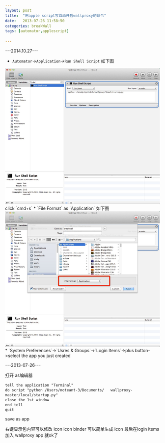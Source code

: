 ```yaml
---
layout: post
title:  "用apple script写自动开启wallproxy的命令"
date:   2013-07-26 11:58:50
categories: breakWall
tags: [automator,applescript]

---
```


---2014.10.27---

* `Automator`->`Application`->`Run Shell Script`
如下图
<img src="/resources/2014/10/27/1.png" alt="Drawing" style="width: 800px;"/>
click `cmd+s` 
* `File Format` as `Application`
如下图
<img src="/resources/2014/10/27/2.png" alt="Drawing" style="width: 800px;"/>
* `System Preferences`->`Usres & Groups`->`Login Items`->plus button->select the app you just created

---2013-07-26---

打开 as编辑器

	tell the application "Terminal"
	do script "python /Users/noteant-3/Documents/	wallproxy-master/local/startup.py"
	close the 1st window
	end tell
	quit

save as app

右键显示包内容可以修改 icon
icon binder 可以简单生成 icon
最后在login items 加入 wallproxy app 就ok了
